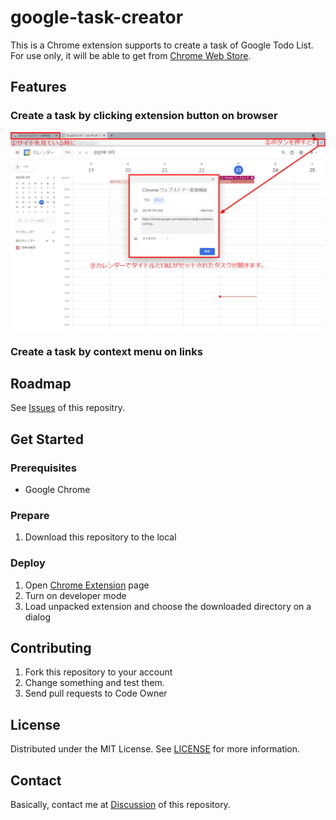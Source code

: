 # google-task-creator

This is a Chrome extension supports to create a task of Google Todo List. For use only, it will be able to get from [Chrome Web Store](https://chrome.google.com/webstore).

## Features

### Create a task by clicking extension button on browser

![Screen](./screen/screen01.png)

### Create a task by context menu on links

## Roadmap

See [Issues](https://github.com/GOAMI-Takaaki/google-task-creator/issues) of this repositry.

## Get Started

### Prerequisites

- Google Chrome

### Prepare

1. Download this repository to the local

### Deploy

1. Open [Chrome Extension](chrome://extensions/) page
1. Turn on developer mode
1. Load unpacked extension and choose the downloaded directory on a dialog

## Contributing

1. Fork this repository to your account
1. Change something and test them.
1. Send pull requests to Code Owner

## License

Distributed under the MIT License. See [LICENSE](LICENSE) for more information.

## Contact

Basically, contact me at [Discussion](https://github.com/GOAMI-Takaaki/google-task-creator/discussions) of this repository.
